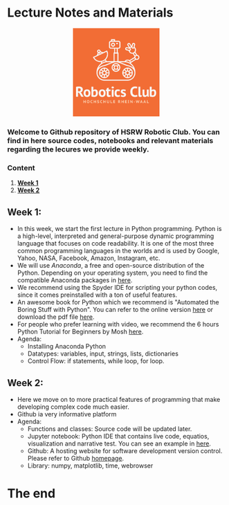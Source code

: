# Lecture Notes and Materials

<p align="center">
<img src="./Logo_1.png" width=200 class="center">
 </p>

### Welcome to Github repository of HSRW Robotic Club. You can find in here source codes, notebooks and relevant materials regarding the lecures we provide weekly.

### Content
 1. **[Week 1](#week-1)**
 2. **[Week 2](#week-2)**
## Week 1:
- In this week, we start the first lecture in Python programming. Python is a high-level, interpreted and general-purpose dynamic programming language that focuses on code readability. It is one of the most three common programming languages in the worlds and is used by Google, Yahoo, NASA, Facebook, Amazon, Instagram, etc.
- We will use *Anaconda*, a free and open-source distribution of the Python. Depending on your operating system, you need to find the compatible Anaconda packages in [here](https://docs.anaconda.com/anaconda/install/).
- We recommend using the Spyder IDE for scripting your python codes, since it comes preinstalled with a ton of useful features.
- An awesome book for Python which we recommend is "Automated the Boring Stuff with Python". You can refer to the online version [here](https://automatetheboringstuff.com/) or download the pdf file [here](http://bit.ly/31zqrjP).
- For people who prefer learning with video, we recommend the 6 hours Python Tutorial for Beginners by Mosh [here](https://www.youtube.com/watch?v=_uQrJ0TkZlc).
- Agenda: 
    - Installing Anaconda Python
    - Datatypes: variables, input, strings, lists, dictionaries
    - Control Flow: if statements, while loop, for loop.

## Week 2:
- Here we move on to more practical features of programming that make developing complex code much easier.
- Github ia very informative platform
- Agenda:
    - Functions and classes: Source code will be updated later.
    - Jupyter notebook: Python IDE that contains live code, equatios, visualization and narrative test. You can see an example in  [here](https://www.kaggle.com/vikrishnan/house-sales-price-using-regression).
    - Github: A hosting website for software development version control. Please refer to Github [homepage](https://github.com/).
    - Library: numpy, matplotlib, time, webrowser



# The end
